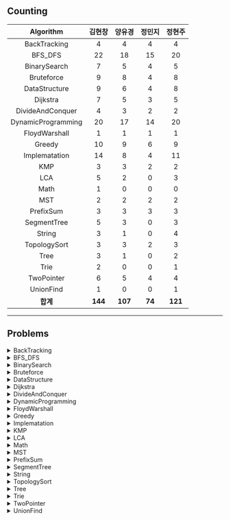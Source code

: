 ## Counting
|    Algorithm    | 김현창 | 양유경 | 정민지 | 정현주 |
| :-------------: | :----: | :----: | :----: | :----: |
|BackTracking|4|4|4|4|
|BFS_DFS|22|18|15|20|
|BinarySearch|7|5|4|5|
|Bruteforce|9|8|4|8|
|DataStructure|9|6|4|8|
|Dijkstra|7|5|3|5|
|DivideAndConquer|4|3|2|2|
|DynamicProgramming|20|17|14|20|
|FloydWarshall|1|1|1|1|
|Greedy|10|9|6|9|
|Implematation|14|8|4|11|
|KMP|3|3|2|2|
|LCA|5|2|0|3|
|Math|1|0|0|0|
|MST|2|2|2|2|
|PrefixSum|3|3|3|3|
|SegmentTree|5|3|0|3|
|String|3|1|0|4|
|TopologySort|3|3|2|3|
|Tree|3|1|0|2|
|Trie|2|0|0|1|
|TwoPointer|6|5|4|4|
|UnionFind|1|0|0|1|
| **합계** | **144**|**107**|**74**|**121**|

---
## Problems
<details>
<summary>BackTracking</summary>
<div markdown="1">
    <ul>
        <li><a href="BackTracking/p14888_연산자끼워넣기">p14888 연산자끼워넣기</a></li>
        <li><a href="BackTracking/p14889_스타트와링크">p14889 스타트와링크</a></li>
        <li><a href="BackTracking/p15661_링크와스타트">p15661 링크와스타트</a></li>
        <li><a href="BackTracking/p1759_암호만들기">p1759 암호만들기</a></li>
    </ul>
</div>
</details>

<details>
<summary>BFS_DFS</summary>
<div markdown="1">
    <ul>
        <li><a href="BFS_DFS/p1012_유기농배추">p1012 유기농배추</a></li>
        <li><a href="BFS_DFS/p1189_컴백홈">p1189 컴백홈</a></li>
        <li><a href="BFS_DFS/p12851_숨바꼭질2">p12851 숨바꼭질2</a></li>
        <li><a href="BFS_DFS/p13549_숨바꼭질3">p13549 숨바꼭질3</a></li>
        <li><a href="BFS_DFS/p14502_연구소">p14502 연구소</a></li>
        <li><a href="BFS_DFS/p14940_쉬운최단거리">p14940 쉬운최단거리</a></li>
        <li><a href="BFS_DFS/p16197_두동전">p16197 두동전</a></li>
        <li><a href="BFS_DFS/p16236_아기상어">p16236 아기상어</a></li>
        <li><a href="BFS_DFS/p16946_벽부수고이동하기4">p16946 벽부수고이동하기4</a></li>
        <li><a href="BFS_DFS/p16953_AtoB">p16953 AtoB</a></li>
        <li><a href="BFS_DFS/p1697_숨바꼭질">p1697 숨바꼭질</a></li>
        <li><a href="BFS_DFS/p1707_이분그래프">p1707 이분그래프</a></li>
        <li><a href="BFS_DFS/p17129_윌리암슨수액빨이딱따구리가정보섬에올라온이유">p17129 윌리암슨수액빨이딱따구리가정보섬에올라온이유</a></li>
        <li><a href="BFS_DFS/p18405_경쟁적전염">p18405 경쟁적전염</a></li>
        <li><a href="BFS_DFS/p1939_중량제한">p1939 중량제한</a></li>
        <li><a href="BFS_DFS/p2206_벽부수고이동하기">p2206 벽부수고이동하기</a></li>
        <li><a href="BFS_DFS/p2251_물통">p2251 물통</a></li>
        <li><a href="BFS_DFS/p2310_어드벤처게임">p2310 어드벤처게임</a></li>
        <li><a href="BFS_DFS/p2468_안전영역">p2468 안전영역</a></li>
        <li><a href="BFS_DFS/p2583_영역구하기">p2583 영역구하기</a></li>
        <li><a href="BFS_DFS/p2606_바이러스">p2606 바이러스</a></li>
        <li><a href="BFS_DFS/p2644_촌수계산">p2644 촌수계산</a></li>
    </ul>
</div>
</details>

<details>
<summary>BinarySearch</summary>
<div markdown="1">
    <ul>
        <li><a href="BinarySearch/p2110_공유기설치">p2110 공유기설치</a></li>
        <li><a href="BinarySearch/p2467_용액">p2467 용액</a></li>
        <li><a href="BinarySearch/p2473_세용액">p2473 세용액</a></li>
        <li><a href="BinarySearch/p2512_예산">p2512 예산</a></li>
        <li><a href="BinarySearch/p2805_나무자르기">p2805 나무자르기</a></li>
        <li><a href="BinarySearch/p4001_미노타우르스미궁">p4001 미노타우르스미궁</a></li>
        <li><a href="BinarySearch/p7453_합이0인네정수">p7453 합이0인네정수</a></li>
    </ul>
</div>
</details>

<details>
<summary>Bruteforce</summary>
<div markdown="1">
    <ul>
        <li><a href="Bruteforce/p1107_리모컨">p1107 리모컨</a></li>
        <li><a href="Bruteforce/p1182_부분수열의합">p1182 부분수열의합</a></li>
        <li><a href="Bruteforce/p15683_감시">p15683 감시</a></li>
        <li><a href="Bruteforce/p1747_소수and팰린드롬">p1747 소수and팰린드롬</a></li>
        <li><a href="Bruteforce/p18429_근손실">p18429 근손실</a></li>
        <li><a href="Bruteforce/p20529_가장가까운세사람의심리적거리">p20529 가장가까운세사람의심리적거리</a></li>
        <li><a href="Bruteforce/p2304_창고다각형">p2304 창고다각형</a></li>
        <li><a href="Bruteforce/p27172_수나누기게임">p27172 수나누기게임</a></li>
        <li><a href="Bruteforce/p3085_사탕게임">p3085 사탕게임</a></li>
    </ul>
</div>
</details>

<details>
<summary>DataStructure</summary>
<div markdown="1">
    <ul>
        <li><a href="DataStructure/p11286_절댓값힙">p11286 절댓값힙</a></li>
        <li><a href="DataStructure/p1202_보석도둑">p1202 보석도둑</a></li>
        <li><a href="DataStructure/p13335_트럭">p13335 트럭</a></li>
        <li><a href="DataStructure/p1406_에디터">p1406 에디터</a></li>
        <li><a href="DataStructure/p1918_후위표기식">p1918 후위표기식</a></li>
        <li><a href="DataStructure/p1927_최소힙">p1927 최소힙</a></li>
        <li><a href="DataStructure/p1991_트리순회">p1991 트리순회</a></li>
        <li><a href="DataStructure/p23309_철도공사">p23309 철도공사</a></li>
        <li><a href="DataStructure/p5397_키로거">p5397 키로거</a></li>
    </ul>
</div>
</details>

<details>
<summary>Dijkstra</summary>
<div markdown="1">
    <ul>
        <li><a href="Dijkstra/p10282_해킹">p10282 해킹</a></li>
        <li><a href="Dijkstra/p11779_최소비용구하기2">p11779 최소비용구하기2</a></li>
        <li><a href="Dijkstra/p1238_파티">p1238 파티</a></li>
        <li><a href="Dijkstra/p1446_지름길">p1446 지름길</a></li>
        <li><a href="Dijkstra/p17270_연예인은힘들어">p17270 연예인은힘들어</a></li>
        <li><a href="Dijkstra/p1753_최단경로">p1753 최단경로</a></li>
        <li><a href="Dijkstra/p9370_미확인도착지">p9370 미확인도착지</a></li>
    </ul>
</div>
</details>

<details>
<summary>DivideAndConquer</summary>
<div markdown="1">
    <ul>
        <li><a href="DivideAndConquer/p10830_행렬제곱">p10830 행렬제곱</a></li>
        <li><a href="DivideAndConquer/p11444_피보나치수6">p11444 피보나치수6</a></li>
        <li><a href="DivideAndConquer/p1493_박스채우기">p1493 박스채우기</a></li>
        <li><a href="DivideAndConquer/p2630_색종이만들기">p2630 색종이만들기</a></li>
    </ul>
</div>
</details>

<details>
<summary>DynamicProgramming</summary>
<div markdown="1">
    <ul>
        <li><a href="DynamicProgramming/p10844_쉬운계단수">p10844 쉬운계단수</a></li>
        <li><a href="DynamicProgramming/p11048_이동하기">p11048 이동하기</a></li>
        <li><a href="DynamicProgramming/p11049_행렬곱셈순서">p11049 행렬곱셈순서</a></li>
        <li><a href="DynamicProgramming/p11060_점프점프">p11060 점프점프</a></li>
        <li><a href="DynamicProgramming/p1149_RGB거리">p1149 RGB거리</a></li>
        <li><a href="DynamicProgramming/p12920_평범한배낭2">p12920 평범한배낭2</a></li>
        <li><a href="DynamicProgramming/p14501_퇴사">p14501 퇴사</a></li>
        <li><a href="DynamicProgramming/p1520_내리막길">p1520 내리막길</a></li>
        <li><a href="DynamicProgramming/p15486_퇴사2">p15486 퇴사2</a></li>
        <li><a href="DynamicProgramming/p17404_RGB거리2">p17404 RGB거리2</a></li>
        <li><a href="DynamicProgramming/p1912_연속합">p1912 연속합</a></li>
        <li><a href="DynamicProgramming/p1932_정수삼각형">p1932 정수삼각형</a></li>
        <li><a href="DynamicProgramming/p20303_할로윈의양아치">p20303 할로윈의양아치</a></li>
        <li><a href="DynamicProgramming/p2293_동전1">p2293 동전1</a></li>
        <li><a href="DynamicProgramming/p2302_극장좌석">p2302 극장좌석</a></li>
        <li><a href="DynamicProgramming/p2533_사회망서비스">p2533 사회망서비스</a></li>
        <li><a href="DynamicProgramming/p2579_계단오르기">p2579 계단오르기</a></li>
        <li><a href="DynamicProgramming/p7579_앱">p7579 앱</a></li>
        <li><a href="DynamicProgramming/p9095_123더하기">p9095 123더하기</a></li>
        <li><a href="DynamicProgramming/p9252_LCS2">p9252 LCS2</a></li>
    </ul>
</div>
</details>

<details>
<summary>FloydWarshall</summary>
<div markdown="1">
    <ul>
        <li><a href="FloydWarshall/p1389_케빈베이컨의6단계법칙">p1389 케빈베이컨의6단계법칙</a></li>
    </ul>
</div>
</details>

<details>
<summary>Greedy</summary>
<div markdown="1">
    <ul>
        <li><a href="Greedy/p11000_강의실배정">p11000 강의실배정</a></li>
        <li><a href="Greedy/p11501_주식">p11501 주식</a></li>
        <li><a href="Greedy/p1541_잃어버린괄호">p1541 잃어버린괄호</a></li>
        <li><a href="Greedy/p15903_카드합체놀이">p15903 카드합체놀이</a></li>
        <li><a href="Greedy/p16496_큰수만들기">p16496 큰수만들기</a></li>
        <li><a href="Greedy/p1700_멀티탭스케줄링">p1700 멀티탭스케줄링</a></li>
        <li><a href="Greedy/p1715_카드정렬하기">p1715 카드정렬하기</a></li>
        <li><a href="Greedy/p1946_신입사원">p1946 신입사원</a></li>
        <li><a href="Greedy/p2138_전구와스위치">p2138 전구와스위치</a></li>
        <li><a href="Greedy/p2885_초콜릿식사">p2885 초콜릿식사</a></li>
    </ul>
</div>
</details>

<details>
<summary>Implematation</summary>
<div markdown="1">
    <ul>
        <li><a href="Implematation/p12100_2048Easy">p12100 2048Easy</a></li>
        <li><a href="Implematation/p14503_로봇청소기">p14503 로봇청소기</a></li>
        <li><a href="Implematation/p16637_괄호추가하기">p16637 괄호추가하기</a></li>
        <li><a href="Implematation/p17136_색종이붙이기">p17136 색종이붙이기</a></li>
        <li><a href="Implematation/p1713_후보추천하기">p1713 후보추천하기</a></li>
        <li><a href="Implematation/p17780_새로운게임">p17780 새로운게임</a></li>
        <li><a href="Implematation/p1800_인터넷설치">p1800 인터넷설치</a></li>
        <li><a href="Implematation/p19236_청소년상어">p19236 청소년상어</a></li>
        <li><a href="Implematation/p20006_랭킹전대기열">p20006 랭킹전대기열</a></li>
        <li><a href="Implematation/p20056_마법사상어와파이어볼">p20056 마법사상어와파이어볼</a></li>
        <li><a href="Implematation/p20057_마법사상어와토네이도">p20057 마법사상어와토네이도</a></li>
        <li><a href="Implematation/p20058_마법사상어와파이어스톰">p20058 마법사상어와파이어스톰</a></li>
        <li><a href="Implematation/p23289_온풍기안녕">p23289 온풍기안녕</a></li>
        <li><a href="Implematation/p2632_피자판매">p2632 피자판매</a></li>
    </ul>
</div>
</details>

<details>
<summary>KMP</summary>
<div markdown="1">
    <ul>
        <li><a href="KMP/p11585_속타는저녁메뉴">p11585 속타는저녁메뉴</a></li>
        <li><a href="KMP/p1305_광고">p1305 광고</a></li>
        <li><a href="KMP/p7575_바이러스">p7575 바이러스</a></li>
    </ul>
</div>
</details>

<details>
<summary>LCA</summary>
<div markdown="1">
    <ul>
        <li><a href="LCA/p11437_LCA">p11437 LCA</a></li>
        <li><a href="LCA/p11438_LCA2">p11438 LCA2</a></li>
        <li><a href="LCA/p15481_그래프와MST">p15481 그래프와MST</a></li>
        <li><a href="LCA/p1626_두번째로작은스패닝트리">p1626 두번째로작은스패닝트리</a></li>
        <li><a href="LCA/p3176_도로네트워크">p3176 도로네트워크</a></li>
    </ul>
</div>
</details>

<details>
<summary>Math</summary>
<div markdown="1">
    <ul>
        <li><a href="Math/p2166_다각형의넓이">p2166 다각형의넓이</a></li>
    </ul>
</div>
</details>

<details>
<summary>MST</summary>
<div markdown="1">
    <ul>
        <li><a href="MST/p14950_정복자">p14950 정복자</a></li>
        <li><a href="MST/p16398_행성연결">p16398 행성연결</a></li>
    </ul>
</div>
</details>

<details>
<summary>PrefixSum</summary>
<div markdown="1">
    <ul>
        <li><a href="PrefixSum/p14476_최대공약수하나빼기">p14476 최대공약수하나빼기</a></li>
        <li><a href="PrefixSum/p25682_체스판다시칠하기2">p25682 체스판다시칠하기2</a></li>
        <li><a href="PrefixSum/프로그래머스LV3_파괴되지않은건물">프로그래머스LV3 파괴되지않은건물</a></li>
    </ul>
</div>
</details>

<details>
<summary>SegmentTree</summary>
<div markdown="1">
    <ul>
        <li><a href="SegmentTree/p10167_금광">p10167 금광</a></li>
        <li><a href="SegmentTree/p18196_정기모임">p18196 정기모임</a></li>
        <li><a href="SegmentTree/p2243_사탕상자">p2243 사탕상자</a></li>
        <li><a href="SegmentTree/p2357_최소값과최댓값">p2357 최소값과최댓값</a></li>
        <li><a href="SegmentTree/p2517_달리기">p2517 달리기</a></li>
    </ul>
</div>
</details>

<details>
<summary>String</summary>
<div markdown="1">
    <ul>
        <li><a href="String/p1294_문자열장식">p1294 문자열장식</a></li>
        <li><a href="String/p20920_영단어암기는괴로워">p20920 영단어암기는괴로워</a></li>
        <li><a href="String/p9177_단어섞기">p9177 단어섞기</a></li>
        <li><a href="String/p9935_문자열폭발">p9935 문자열폭발</a></li>
    </ul>
</div>
</details>

<details>
<summary>TopologySort</summary>
<div markdown="1">
    <ul>
        <li><a href="TopologySort/p2056_작업">p2056 작업</a></li>
        <li><a href="TopologySort/p2623_음악프로그램">p2623 음악프로그램</a></li>
        <li><a href="TopologySort/p5021_왕위계승">p5021 왕위계승</a></li>
    </ul>
</div>
</details>

<details>
<summary>Tree</summary>
<div markdown="1">
    <ul>
        <li><a href="Tree/p1167_트리의지름">p1167 트리의지름</a></li>
        <li><a href="Tree/p1967_트리의지름">p1967 트리의지름</a></li>
        <li><a href="Tree/p5639_이진검색트리">p5639 이진검색트리</a></li>
    </ul>
</div>
</details>

<details>
<summary>Trie</summary>
<div markdown="1">
    <ul>
        <li><a href="Trie/p5670_휴대폰자판">p5670 휴대폰자판</a></li>
        <li><a href="Trie/p9202_Boggle">p9202 Boggle</a></li>
    </ul>
</div>
</details>

<details>
<summary>TwoPointer</summary>
<div markdown="1">
    <ul>
        <li><a href="TwoPointer/p1806_부분합">p1806 부분합</a></li>
        <li><a href="TwoPointer/p20922_겹치는건싫어">p20922 겹치는건싫어</a></li>
        <li><a href="TwoPointer/p22857_가장긴짝수연속한부분수열small">p22857 가장긴짝수연속한부분수열small</a></li>
        <li><a href="TwoPointer/p22862_가장긴짝수연속한부분수열large">p22862 가장긴짝수연속한부분수열large</a></li>
        <li><a href="TwoPointer/p2531_회전초밥">p2531 회전초밥</a></li>
        <li><a href="TwoPointer/p2842_집배원한상덕">p2842 집배원한상덕</a></li>
    </ul>
</div>
</details>

<details>
<summary>UnionFind</summary>
<div markdown="1">
    <ul>
        <li><a href="UnionFind/p1043_거짓말">p1043 거짓말</a></li>
    </ul>
</div>
</details>

